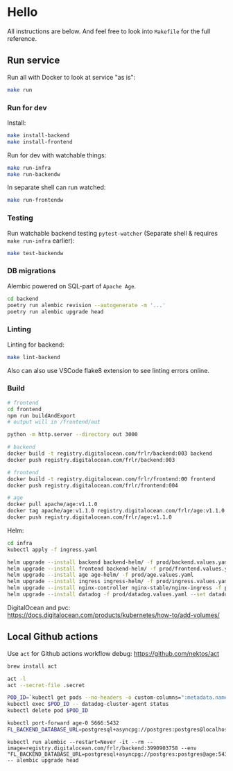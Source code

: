 # Hello

All instructions are below. And feel free to look into `Makefile` for the full reference.

## Run service

Run all with Docker to look at service "as is":

```bash
make run
```

### Run for dev

Install:

```bash
make install-backend
make install-frontend
```

Run for dev with watchable things:

```bash
make run-infra
make run-backendw
```

In separate shell can run watched:

```bash
make run-frontendw
```

### Testing

Run watchable backend testing `pytest-watcher` (Separate shell & requires `make run-infra` earlier):

```bash
make test-backendw
```

### DB migrations

Alembic powered on SQL-part of `Apache Age`.

```bash
cd backend
poetry run alembic revision --autogenerate -m '...'
poetry run alembic upgrade head
```

### Linting

Linting for backend:

```bash
make lint-backend
```

Also can also use VSCode flake8 extension to see linting errors online.

### Build

```bash
# frontend
cd frontend
npm run buildAndExport
# output will in /frontend/out

python -m http.server --directory out 3000
```

```bash
# backend
docker build -t registry.digitalocean.com/frlr/backend:003 backend
docker push registry.digitalocean.com/frlr/backend:003

# frontend
docker build -t registry.digitalocean.com/frlr/frontend:00 frontend
docker push registry.digitalocean.com/frlr/frontend:004

# age
docker pull apache/age:v1.1.0
docker tag apache/age:v1.1.0 registry.digitalocean.com/frlr/age:v1.1.0
docker push registry.digitalocean.com/frlr/age:v1.1.0
```

Helm:

```bash
cd infra
kubectl apply -f ingress.yaml

helm upgrade --install backend backend-helm/ -f prod/backend.values.yaml
helm upgrade --install frontend backend-helm/ -f prod/frontend.values.yaml
helm upgrade --install age age-helm/ -f prod/age.values.yaml
helm upgrade --install ingress ingress-helm/ -f prod/ingress.values.yaml
helm upgrade --install nginx-controller nginx-stable/nginx-ingress -f prod/ingress-controller.values.yaml
helm upgrade --install datadog -f prod/datadog.values.yaml --set datadog.site='datadoghq.eu' --set datadog.apiKey='...' datadog/datadog
```

DigitalOcean and pvc: https://docs.digitalocean.com/products/kubernetes/how-to/add-volumes/

## Local Github actions

Use `act` for Github actions workflow debug: https://github.com/nektos/act

```bash
brew install act
```

```bash
act -l
act --secret-file .secret
```

```bash
POD_ID=`kubectl get pods --no-headers -o custom-columns=":metadata.name" | grep datadog-cluster`
kubectl exec $POD_ID -- datadog-cluster-agent status
kubectl delete pod $POD_ID
```

```bash
kubectl port-forward age-0 5666:5432
FL_BACKEND_DATABASE_URL=postgresql+asyncpg://postgres:postgres@localhost:5666 alembic ...
```

```
kubectl run alembic --restart=Never -it --rm --image=registry.digitalocean.com/frlr/backend:3990903758 --env "FL_BACKEND_DATABASE_URL=postgresql+asyncpg://postgres:postgres@age:5432" -- alembic upgrade head
```
